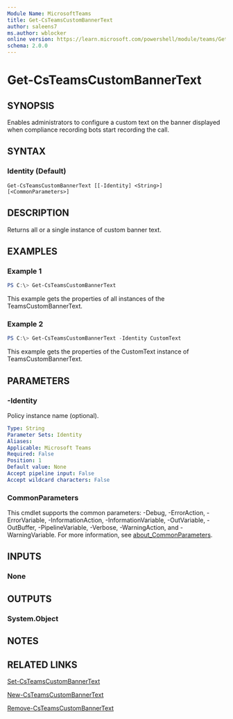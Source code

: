 ```yaml
---
Module Name: MicrosoftTeams
title: Get-CsTeamsCustomBannerText
author: saleens7
ms.author: wblocker
online version: https://learn.microsoft.com/powershell/module/teams/Get-CsTeamsCustomBannerText
schema: 2.0.0
---
```


# Get-CsTeamsCustomBannerText

## SYNOPSIS

Enables administrators to configure a custom text on the banner displayed when compliance recording bots start recording the call.

## SYNTAX

### Identity (Default)
```
Get-CsTeamsCustomBannerText [[-Identity] <String>] [<CommonParameters>]
```

## DESCRIPTION

Returns all or a single instance of custom banner text.

## EXAMPLES

### Example 1
```powershell
PS C:\> Get-CsTeamsCustomBannerText
```

This example gets the properties of all instances of the TeamsCustomBannerText.

### Example 2
```powershell
PS C:\> Get-CsTeamsCustomBannerText -Identity CustomText
```

This example gets the properties of the CustomText instance of TeamsCustomBannerText.

## PARAMETERS

### -Identity
Policy instance name (optional).

```yaml
Type: String
Parameter Sets: Identity
Aliases:
Applicable: Microsoft Teams
Required: False
Position: 1
Default value: None
Accept pipeline input: False
Accept wildcard characters: False
```

### CommonParameters
This cmdlet supports the common parameters: -Debug, -ErrorAction, -ErrorVariable, -InformationAction, -InformationVariable, -OutVariable, -OutBuffer, -PipelineVariable, -Verbose, -WarningAction, and -WarningVariable. For more information, see [about_CommonParameters](https://go.microsoft.com/fwlink/?LinkID=113216).

## INPUTS

### None

## OUTPUTS

### System.Object

## NOTES

## RELATED LINKS

[Set-CsTeamsCustomBannerText](https://learn.microsoft.com/powershell/module/teams/set-csteamscustombannertext)

[New-CsTeamsCustomBannerText](https://learn.microsoft.com/powershell/module/teams/new-csteamscustombannertext)

[Remove-CsTeamsCustomBannerText](https://learn.microsoft.com/powershell/module/teams/remove-csteamscustombannertext)
